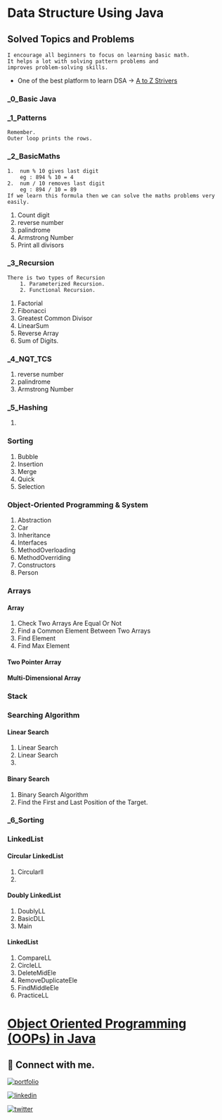 # Data Structure Using Java

## Solved Topics and Problems

    I encourage all beginners to focus on learning basic math. 
    It helps a lot with solving pattern problems and 
    improves problem-solving skills.

- One of the best platform to learn DSA -> [A to Z Strivers](https://takeuforward.org/)

### _0_Basic Java

### _1_Patterns

    Remember. 
    Outer loop prints the rows. 

### _2_BasicMaths

    1.  num % 10 gives last digit 
        eg : 894 % 10 = 4
    2.  num / 10 removes last digit
        eg : 894 / 10 = 89
    If we learn this formula then we can solve the maths problems very easily.

1. Count digit
2. reverse number
3. palindrome
4. Armstrong Number
5. Print all divisors

### _3_Recursion

    There is two types of Recursion
        1. Parameterized Recursion.
        2. Functional Recursion.

1. Factorial
2. Fibonacci
3. Greatest Common Divisor
4. LinearSum
5. Reverse Array
6. Sum of Digits.


### _4_NQT_TCS

1. reverse number
2. palindrome
3. Armstrong Number

### _5_Hashing
1. 

### Sorting
1. Bubble
2. Insertion
3. Merge
4. Quick
5. Selection


### Object-Oriented Programming & System

1. Abstraction
2. Car
3. Inheritance
4. Interfaces
5. MethodOverloading
6. MethodOverriding
7. Constructors
8. Person

### Arrays

#### Array

1. Check Two Arrays Are Equal Or Not
2. Find a Common Element Between Two Arrays
3. Find Element
4. Find Max Element

#### Two Pointer Array

#### Multi-Dimensional Array

### Stack

### Searching Algorithm

#### Linear Search

1. Linear Search
2. Linear Search
3.

#### Binary Search

1. Binary Search Algorithm
2. Find the First and Last Position of the Target.

### _6_Sorting

### LinkedList

#### Circular LinkedList

1. Circularll
2.

#### Doubly LinkedList

1. DoublyLL
2. BasicDLL
3. Main

#### LinkedList

1. CompareLL
2. CircleLL
3. DeleteMidEle
4. RemoveDuplicateEle
5. FindMiddleEle
6. PracticeLL

# [Object Oriented Programming (OOPs) in Java](https://github.com/KhanMubashshirAzeem/ObjectOrientedProgramming_Java)

## 🔗 Connect with me.

[![portfolio](https://img.shields.io/badge/my_portfolio-000?style=for-the-badge&logo=ko-fi&logoColor=white)](https://github.com/KhanMubashshirAzeem)

[![linkedin](https://img.shields.io/badge/linkedin-0A66C2?style=for-the-badge&logo=linkedin&logoColor=white)](https://www.linkedin.com/in/khanmubashshir/)

[![twitter](https://img.shields.io/badge/twitter-1DA1F2?style=for-the-badge&logo=twitter&logoColor=white)](https://x.com/KhanMubashshir9)

